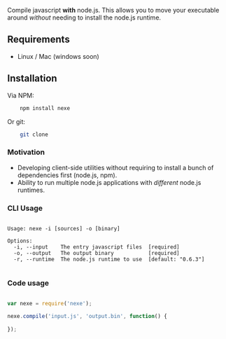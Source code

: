 Compile javascript **with** node.js. This allows you to move your executable around *without* needing to install the node.js runtime.

## Requirements

- Linux / Mac (windows soon)

## Installation

Via NPM:

```bash
	npm install nexe
```

Or git:

```bash
	git clone 
```


### Motivation

- Developing client-side utilities without requiring to install a bunch of dependencies first (node.js, npm).
- Ability to run multiple node.js applications with *different* node.js runtimes. 


### CLI Usage

````text
	
Usage: nexe -i [sources] -o [binary]

Options:
  -i, --input    The entry javascript files  [required]
  -o, --output   The output binary           [required]
  -r, --runtime  The node.js runtime to use  [default: "0.6.3"]


```` 


### Code usage

````javascript

var nexe = require('nexe');

nexe.compile('input.js', 'output.bin', function() {
	
});
	
````





